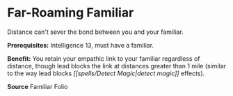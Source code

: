 ﻿---
cssclass: [feats]

---
# Far-Roaming Familiar

Distance can't sever the bond between you and your familiar.

**Prerequisites:** Intelligence 13, must have a familiar.

**Benefit:** You retain your empathic link to your familiar regardless of distance, though lead blocks the link at distances greater than 1 mile (similar to the way lead blocks _[[spells/Detect Magic|detect magic]]_ effects).

**Source** Familiar Folio